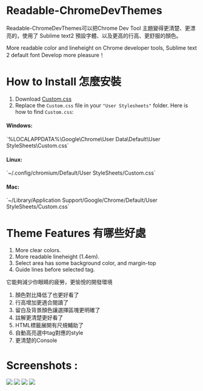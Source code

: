 Readable-ChromeDevThemes
========================

Readable-ChromeDevThemes可以把Chrome Dev Tool 主題變得更清楚、更漂亮的，使用了 Sublime text2 預設字體、以及更高的行高、更舒服的顏色。

More readable color and lineheight on Chrome developer tools, 
Sublime text 2 default font
Develop more pleasure！



How to Install 怎麼安裝
========================
  
  1. Download <a href="https://raw.github.com/Augus/Readable-ChromeDevThemes/master/Custom.css" target="_black">Custom.css</a>
  2. Replace the `Custom.css` file in your `"User Stylesheets"` folder. Here is how to find `Custom.css`:

  <h4>Windows:</h4>
	`%LOCALAPPDATA%\Google\Chrome\User Data\Default\User StyleSheets\Custom.css`
  <h4>Linux:</h4> 
  	`~/.config/chromium/Default/User StyleSheets/Custom.css`
  <h4>Mac:</h4>
	`~/Library/Application Support/Google/Chrome/Default/User StyleSheets/Custom.css`


Theme Features 有哪些好處
========================


1. More clear colors.
2. More readable lineheight (1.4em).
3. Select area has some background color, and margin-top
4. Guide lines before selected tag.

<p>它能夠減少你眼睛的疲勞，更愉悅的開發環境</p>

1. 顏色對比降低了也更好看了
2. 行高增加更適合閱讀了
3. 留白及背景顏色讓選擇區塊更明確了
4. 註解更清楚更好看了
5. HTML標籤展開有尺規輔助了
6. 自動高亮選中tag對應的style
7. 更清楚的Console


Screenshots : 
========================

<img src="https://dl.dropboxusercontent.com/u/24421764/ChromeDevThemes/light-theme1.png">

<img src="https://dl.dropboxusercontent.com/u/24421764/ChromeDevThemes/light-theme2.png">

<img src="https://dl.dropboxusercontent.com/u/24421764/ChromeDevThemes/light-theme3.png">

<img src="https://dl.dropboxusercontent.com/u/24421764/ChromeDevThemes/light-theme4.png">
